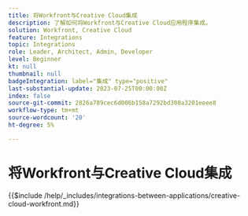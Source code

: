 ```yaml
---
title: 将Workfront与Creative Cloud集成
description: 了解如何将Workfront与Creative Cloud应用程序集成。
solution: Workfront, Creative Cloud
feature: Integrations
topic: Integrations
role: Leader, Architect, Admin, Developer
level: Beginner
kt: null
thumbnail: null
badgeIntegration: label="集成" type="positive"
last-substantial-update: 2023-07-25T00:00:00Z
index: false
source-git-commit: 2826a789cec6d006b158a7292bd308a3201eeee8
workflow-type: tm+mt
source-wordcount: '20'
ht-degree: 5%

---
```



# 将Workfront与Creative Cloud集成

{{$include /help/_includes/integrations-between-applications/creative-cloud-workfront.md}}
